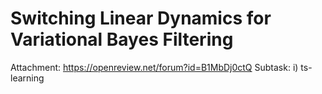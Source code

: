# Switching Linear Dynamics for Variational Bayes Filtering

Attachment: https://openreview.net/forum?id=B1MbDj0ctQ
Subtask: i) ts-learning

